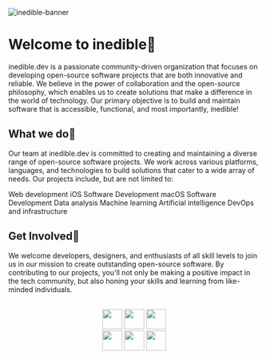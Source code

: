![inedible-banner](https://user-images.githubusercontent.com/35761701/234462440-9d010b3d-e286-4d02-b0fb-f6cca9f254a0.png)

# Welcome to inedible🍌

inedible.dev is a passionate community-driven organization that focuses on developing open-source software projects that are both innovative and reliable. We believe in the power of collaboration and the open-source philosophy, which enables us to create solutions that make a difference in the world of technology. Our primary objective is to build and maintain software that is accessible, functional, and most importantly, inedible!

## What we do🤔

Our team at inedible.dev is committed to creating and maintaining a diverse range of open-source software projects. We work across various platforms, languages, and technologies to build solutions that cater to a wide array of needs. Our projects include, but are not limited to:

Web development
iOS Software Development
macOS Software Development
Data analysis
Machine learning
Artificial intelligence
DevOps and infrastructure

## Get Involved🤗

We welcome developers, designers, and enthusiasts of all skill levels to join us in our mission to create outstanding open-source software. By contributing to our projects, you'll not only be making a positive impact in the tech community, but also honing your skills and learning from like-minded individuals.

<br/>

<div align="center">
<img src="https://forthebadge.com/images/badges/powered-by-coffee.svg" height=40 />&nbsp;<img src="https://forthebadge.com/images/badges/made-with-swift.svg" height=40 />&nbsp;<img src="https://forthebadge.com/images/badges/made-with-typescript.svg" height=40 />
</div>

<div align="center">
<img src="https://forthebadge.com/images/badges/it-works-why.svg" height=40 />&nbsp;<img src="https://forthebadge.com/images/badges/not-a-bug-a-feature.svg" height=40 />&nbsp;<img src="https://forthebadge.com/images/badges/works-on-my-machine.svg" height=40 />
</div>
